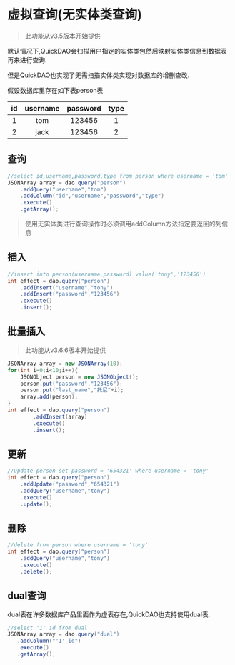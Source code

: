 # 虚拟查询(无实体类查询)

> 此功能从v3.5版本开始提供

默认情况下,QuickDAO会扫描用户指定的实体类包然后映射实体类信息到数据表再来进行查询.

但是QuickDAO也实现了无需扫描实体类实现对数据库的增删查改.

假设数据库里存在如下表person表

|id|username|password|type|
|:---:|:---:|:---:|:---:|
|1|tom|123456|1|
|2|jack|123456|2|

## 查询
```java
//select id,username,password,type from person where username = 'tom'
JSONArray array = dao.query("person")
    .addQuery("username","tom")
    .addColumn("id","username","password","type")
    .execute()
    .getArray();
```

> 使用无实体类进行查询操作时必须调用addColumn方法指定要返回的列信息

## 插入
```java
//insert into person(username,password) value('tony','123456')
int effect = dao.query("person")
    .addInsert("username","tony")
    .addInsert("password","123456")
    .execute()
    .insert();
```

## 批量插入

> 此功能从v3.6.6版本开始提供

```java
JSONArray array = new JSONArray(10);
for(int i=0;i<10;i++){
    JSONObject person = new JSONObject();
    person.put("password","123456");
    person.put("last_name","托尼"+i);
    array.add(person);
}
int effect = dao.query("person")
        .addInsert(array)
        .execute()
        .insert();
```

## 更新
```java
//update person set password = '654321' where username = 'tony'
int effect = dao.query("person")
    .addUpdate("password","654321")
    .addQuery("username","tony")
    .execute()
    .update();
```

## 删除
```java
//delete from person where username = 'tony'
int effect = dao.query("person")
    .addQuery("username","tony")
    .execute()
    .delete();
```

## dual查询

dual表在许多数据库产品里面作为虚表存在,QuickDAO也支持使用dual表.

```java
//select '1' id from dual
JSONArray array = dao.query("dual")
   .addColumn("'1' id")
   .execute()
   .getArray();
```